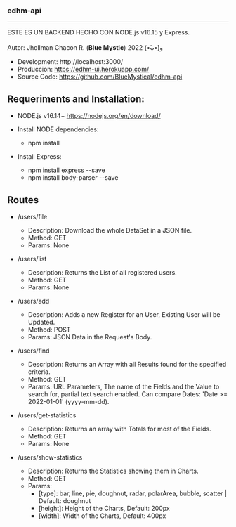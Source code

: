 ### edhm-api
-------------
ESTE ES UN BACKEND HECHO CON NODE.js v16.15 y Express.</br></br>
Autor:          Jhollman Chacon R. (**Blue Mystic**) 2022 (•̀ᴗ•́)و 

- Development:     http://localhost:3000/
- Produccion:      https://edhm-ui.herokuapp.com/
- Source Code:     https://github.com/BlueMystical/edhm-api

Requeriments and Installation:
-------------

- NODE.js v16.14+ https://nodejs.org/en/download/
- Install NODE dependencies:
  - npm install
  
- Install Express:
  - npm install express --save
  - npm install body-parser --save

Routes
-------------
- /users/file
  - Description:   Download the whole DataSet in a JSON file.
  - Method:        GET
  - Params:        None

- /users/list
  - Description:   Returns the List of all registered users.
  - Method:        GET
  - Params:        None

- /users/add
  - Description:   Adds a new Register for an User, Existing User will be Updated.
  - Method:        POST
  - Params:        JSON Data in the Request's Body.

- /users/find
  - Description:  Returns an Array with all Results found for the specified criteria.
  - Method:        GET
  - Params:        URL Parameters, The name of the Fields and the Value to search for, partial text search enabled. Can   compare Dates: 'Date >= 2022-01-01' (yyyy-mm-dd).

- /users/get-statistics
  - Description:  Returns an array with Totals for most of the Fields.
  - Method:       GET
  - Params:       None

- /users/show-statistics
  - Description:  Returns the Statistics showing them in Charts.
  - Method:       GET
  - Params:        
    - [type]: bar, line, pie, doughnut, radar, polarArea, bubble, scatter | Default: doughnut
    - [height]: Height of the Charts, Default: 200px
    - [width]: Width of the Charts, Default: 400px    


